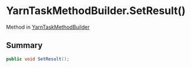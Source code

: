 # YarnTaskMethodBuilder.SetResult()

Method in [YarnTaskMethodBuilder](/docs/api/csharp/yarn.unity.yarntaskmethodbuilder-1.md)

## Summary



```csharp
public void SetResult();
```

